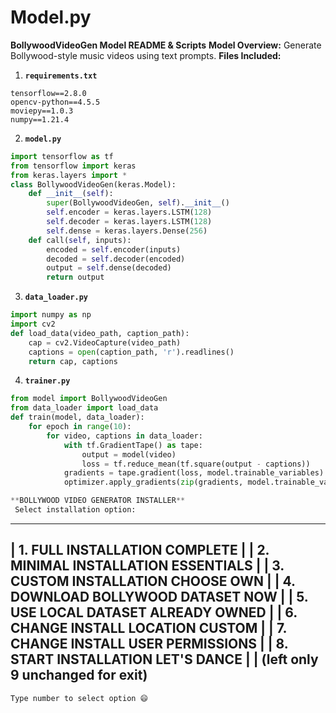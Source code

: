 # Model.py
**BollywoodVideoGen Model README & Scripts**
**Model Overview:**
Generate Bollywood-style music videos using text prompts.
**Files Included:**
1. **`requirements.txt`**
```
tensorflow==2.8.0
opencv-python==4.5.5
moviepy==1.0.3
numpy==1.21.4
```
2. **`model.py`**
```python
import tensorflow as tf
from tensorflow import keras
from keras.layers import *
class BollywoodVideoGen(keras.Model):
    def __init__(self):
        super(BollywoodVideoGen, self).__init__()
        self.encoder = keras.layers.LSTM(128)
        self.decoder = keras.layers.LSTM(128)
        self.dense = keras.layers.Dense(256)
    def call(self, inputs):
        encoded = self.encoder(inputs)
        decoded = self.decoder(encoded)
        output = self.dense(decoded)
        return output
```
3. **`data_loader.py`**
```python
import numpy as np
import cv2
def load_data(video_path, caption_path):
    cap = cv2.VideoCapture(video_path)
    captions = open(caption_path, 'r').readlines()
    return cap, captions
```
4. **`trainer.py`**
```python
from model import BollywoodVideoGen
from data_loader import load_data
def train(model, data_loader):
    for epoch in range(10):
        for video, captions in data_loader:
            with tf.GradientTape() as tape:
                output = model(video)
                loss = tf.reduce_mean(tf.square(output - captions))
            gradients = tape.gradient(loss, model.trainable_variables)
            optimizer.apply_gradients(zip(gradients, model.trainable_variables))

**BOLLYWOOD VIDEO GENERATOR INSTALLER**
 Select installation option: 
```
------------------------------------------
|  **1. FULL INSTALLATION COMPLETE**     |
|  **2. MINIMAL INSTALLATION ESSENTIALS** |
|  **3. CUSTOM INSTALLATION CHOOSE OWN**  |
|  **4. DOWNLOAD BOLLYWOOD DATASET NOW**  |
|  **5. USE LOCAL DATASET ALREADY OWNED** |
|  **6. CHANGE INSTALL LOCATION CUSTOM**  |
|  **7. CHANGE INSTALL USER PERMISSIONS** |
|  **8. START INSTALLATION LET'S DANCE**  |
|  (left only 9 unchanged for exit)
------------------------------------------
```
Type number to select option 😄
